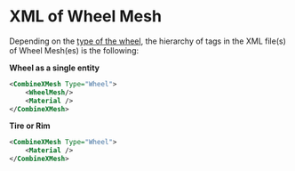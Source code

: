 # XML of Wheel Mesh

Depending on the [type of the wheel][type_of_the_wheel], the hierarchy of tags in the XML file(s) of Wheel Mesh(es) is the following:

**Wheel as a single entity**

```xml
<CombineXMesh Type="Wheel">
    <WheelMesh/>
    <Material />
</CombineXMesh>
```

**Tire or Rim**

```xml
<CombineXMesh Type="Wheel">
    <Material />
</CombineXMesh>
```

[type_of_the_wheel]: ./../../wheels_description/wheels_overview.md